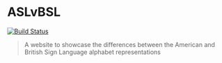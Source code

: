 # ASLvBSL

[![Build Status](https://travis-ci.org/Dor-Ron/ASLvBSL.svg?branch=master)](https://travis-ci.org/Dor-Ron/ASLvBSL)

> A website to showcase the differences between the American and British Sign Language alphabet representations
